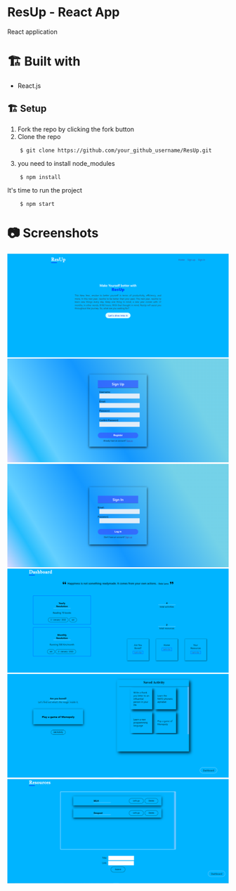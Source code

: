 # ResUp - React App
React application 

# 🏗 Built with
- React.js

## 🏗 Setup 
1. Fork the repo by clicking the fork button
2. Clone the repo
```
    $ git clone https://github.com/your_github_username/ResUp.git
```
3. you need to install node_modules
```
    $ npm install
```
It's time to run the project
```
    $ npm start
```

# 📷 Screenshots
![Home Screen](./frontend/src/images/resup_screen_home.png)<br/>
![signup Screen](./frontend/src/images/resup_screen_signup.png)<br/>
![signin Screen](./frontend/src/images/resup_screen_signin.png)<br/>
![dashboard Screen](./frontend/src/images/resup_screen_dashboard.png)<br/>
![ayb Screen](./frontend/src/images/resup_screen_ayb.png)<br/>
![resources Screen](./frontend/src/images/resup_screen_resources.png)<br/>
